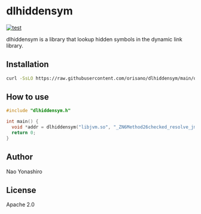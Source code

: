 # dlhiddensym
[![test](https://github.com/orisano/dlhiddensym/actions/workflows/test.yml/badge.svg)](https://github.com/orisano/dlhiddensym/actions/workflows/test.yml)

dlhiddensym is a library that lookup hidden symbols in the dynamic link library.

## Installation
```bash
curl -SsLO https://raw.githubusercontent.com/orisano/dlhiddensym/main/dlhiddensym.h
```

## How to use
```c
#include "dlhiddensym.h"

int main() {
  void *addr = dlhiddensym("libjvm.so", "_ZN6Method26checked_resolve_jmethod_idEP10_jmethodID");
  return 0;
}
```

## Author
Nao Yonashiro

## License
Apache 2.0
